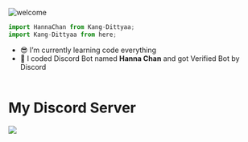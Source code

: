 ![welcome](https://media.discordapp.net/attachments/790581490999492618/876386445579927572/standard_1.gif)

```ts
import HannaChan from Kang-Dittyaa;
import Kang-Dittyaa from here;
```

- 😎 I’m currently learning code everything
- 🎁 I coded Discord Bot named **Hanna Chan** and got Verified Bot by Discord <br /><br />

# My Discord Server

<a href="https://discord.gg/McxuYT3tdk"><img src="https://invidget.switchblade.xyz/QSTq3aVbw5"/></a>
<br><br>

</div>
